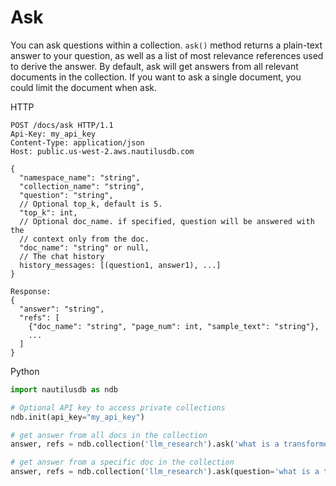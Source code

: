 # Ask

You can ask questions within a collection. ```ask()``` method returns a plain-text answer to your question, as well as a list of most relevance references used to derive the answer.
By default, ask will get answers from all relevant documents in the collection. If you want to ask a single document, you could limit the document when ask.

HTTP
```http
POST /docs/ask HTTP/1.1
Api-Key: my_api_key
Content-Type: application/json
Host: public.us-west-2.aws.nautilusdb.com

{
  "namespace_name": "string",
  "collection_name": "string",
  "question": "string",
  // Optional top_k, default is 5.
  "top_k": int,
  // Optional doc_name. if specified, question will be answered with the
  // context only from the doc.
  "doc_name": "string" or null,
  // The chat history
  history_messages: [(question1, answer1), ...]
}

Response:
{
  "answer": "string",
  "refs": [
    {"doc_name": "string", "page_num": int, "sample_text": "string"},
    ...
  ]
}
```

Python
```python
import nautilusdb as ndb

# Optional API key to access private collections
ndb.init(api_key="my_api_key")

# get answer from all docs in the collection
answer, refs = ndb.collection('llm_research').ask('what is a transformer?')

# get answer from a specific doc in the collection
answer, refs = ndb.collection('llm_research').ask(question='what is a transformer?', doc_name='file.pdf')
```
